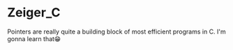 # Zeiger_C
Pointers are really quite a building block of most efficient programs in C. I'm gonna learn that😁
